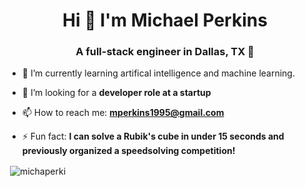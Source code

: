 <h1 align="center">Hi 👋 I'm Michael Perkins</h1>
<h3 align="center">A full-stack engineer in Dallas, TX 🤠</h3>

- 🌱 I’m currently learning artifical intelligence and machine learning.

- 🤝 I’m looking for a **developer role at a startup**

- 📫 How to reach me: **mperkins1995@gmail.com**

- ⚡ Fun fact: **I can solve a Rubik's cube in under 15 seconds and previously organized a speedsolving competition!**

<p align="left">
</p>

<p>&nbsp;<img align="center" src="https://github-readme-stats.vercel.app/api?username=michaperki&show_icons=true&locale=en" alt="michaperki" /></p>
